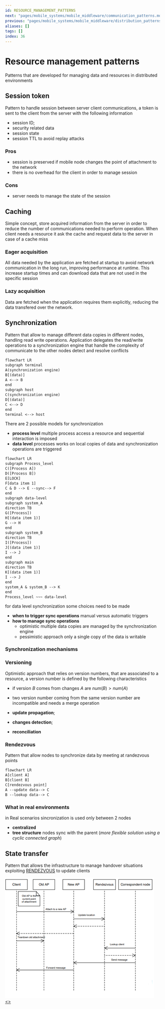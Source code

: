 ```yaml
---
id: RESOURCE_MANAGEMENT_PATTERNS
next: "pages/mobile_systems/mobile_middleware/communication_patterns.md"
previous: "pages/mobile_systems/mobile_middleware/distribution_patterns.md"
aliases: []
tags: []
index: 36
---
```


# Resource management patterns

Patterns that are developed for managing data and resources in distributed environments
## Session token

Pattern to handle session between server client communications, a token is sent to the client from the server with the following information

- session ID;
- security related data
- session state
- session TTL to avoid replay attacks

### Pros

- session is preserved if mobile node changes the point of attachment to the network
- there is no overhead for the client in order to manage session

### Cons

- server needs to manage the state of the session

## Caching

Simple concept, store acquired information from the server in order to reduce the number of communications needed to perform operation.
When client needs a resource it ask the cache and request data to the server in case of a cache miss

### Eager acquisition

All data needed by the application are fetched at startup to avoid network communication in the long run, improving performance at runtime.
This increase startup times and can download data that are not used in the specific session

### Lazy acquisition

Data are fetched when the application requires them explicitly, reducing the data transfered over the network.

## Synchronization

Pattern that allow to manage different data copies in different nodes, handling read write operations.
Application delegates the read/write operations to a synchronization engine that handle the complexity of communicate to the other nodes detect and resolve conflicts

```mermaid
flowchart LR
subgraph terminal
A(synchronization engine)
B[(data)]
A <--> B
end
subgraph host
C(synchronization engine)
D[(data)]
C <--> D
end
terminal <--> host
```

There are 2 possible models for synchronization

- **process level** multiple process access a resource and sequential interaction is imposed
- **data level** processes works on local copies of data and synchronization operations are triggered

```mermaid
flowchart LR
subgraph Process_level
C([Process A])
D([Process B])
E[LOCK]
F[data item 1]
C & D --> E --sync--> F
end
subgraph data-level
subgraph system_A
direction TB
G([Process])
H[(data item 1)]
G --> H
end
subgraph system_B
direction TB
I([Process])
J[(data item 1)]
I --> J
end
subgraph main
direction TB
K[(data item 1)]
I --> J
end
system_A & system_B --> K
end
Process_level ~~~ data-level
```

for data level synchronization some choices need to be made

- **when to trigger sync operations** manual versus automatic triggers
- **how to manage sync operations**
	- optimistic multiple data copies are managed by the synchronization engine
	- pessimistic approach only a single copy of the data is writable

### Synchronization mechanisms

### Versioning

Optimistic approach that relies on version numbers, that are associated to a resource, a version number is defined by the following characteristics
- if version $B$ comes from changes $A$ are $num(B) > num(A)$
- two version number coming from the same version number are incompatible and needs a merge operation

- **update propagation**;
- **changes detection**;
- **reconciliation**

### Rendezvous

Pattern that allow nodes to synchronize data by meeting at randezvous points

```mermaid
flowchart LR
A[client A]
B[client B]
C[rendezvous point]
A --update data--> C
B --lookup data--> C
```

### What in real environments

in Real scenarios sincronization is used only between 2 nodes
- **centralized**
- **tree structure** nodes sync with the parent (*more flexible solution using a cyclic connected graph*)

## State transfer

Pattern that allows the infrastructure to manage handover situations exploiting [RENDEZVOUS](#RENDEZVOUS) to update clients

![](assets/mobile_systems/Pasted%20image%2020240608191524.png)
[<](pages/mobile_systems/mobile_middleware/distribution_patterns.md)[>](pages/mobile_systems/mobile_middleware/communication_patterns.md)

